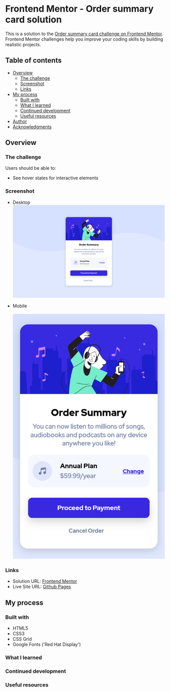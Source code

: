 # Frontend Mentor - Order summary card solution

This is a solution to the [Order summary card challenge on Frontend Mentor](https://www.frontendmentor.io/challenges/order-summary-component-QlPmajDUj). Frontend Mentor challenges help you improve your coding skills by building realistic projects. 


## Table of contents

- [Overview](#overview)
  - [The challenge](#the-challenge)
  - [Screenshot](#screenshot)
  - [Links](#links)
- [My process](#my-process)
  - [Built with](#built-with)
  - [What I learned](#what-i-learned)
  - [Continued development](#continued-development)
  - [Useful resources](#useful-resources)
- [Author](#author)
- [Acknowledgments](#acknowledgments)


## Overview

### The challenge
Users should be able to:

- See hover states for interactive elements

### Screenshot
- Desktop
![Desktop](/screenshots/desktop.png)  
  

- Mobile<br>  
![Mobile](/screenshots/mobile.png)


### Links

- Solution URL: [Frontend Mentor](https://your-solution-url.com)
- Live Site URL: [Github Pages](https://amitkafle.github.io/FEM-order-summary-component/)

## My process

### Built with
- HTML5
- CSS3
- CSS Grid
- Google Fonts ('Red Hat Display')

### What I learned


### Continued development


### Useful resources